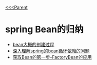 [<<<Parent](../README.md)

# spring  Bean的归纳


- [bean大概的创建过程](bean-lifecycle/Bean的创建流程.md)
- [深入理解spring的bean循环依赖的问题](bean-lifecycle/spring循环依赖的问题.md.md)
- [获取Bean的第一步-FactoryBean的应用](spring-bean/获取Bean的第一步-FactoryBean的应用.md)
